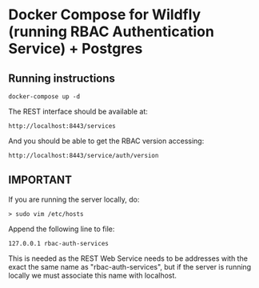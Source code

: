 # Docker Compose for Wildfly (running RBAC Authentication Service) + Postgres

## Running instructions

	docker-compose up -d

The REST interface should be available at:

	http://localhost:8443/services

And you should be able to get the RBAC version accessing:

	http://localhost:8443/service/auth/version

## IMPORTANT

If you are running the server locally, do:

	> sudo vim /etc/hosts

Append the following line to file:

	127.0.0.1 rbac-auth-services

This is needed as the REST Web Service needs
to be addresses with the exact the same name
as "rbac-auth-services", but if the server is
running locally we must associate this name with
localhost.
